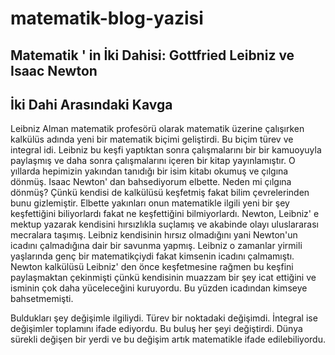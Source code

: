 # matematik-blog-yazisi
## Matematik ' in İki Dahisi: Gottfried Leibniz ve Isaac Newton
## İki Dahi Arasındaki Kavga
Leibniz Alman matematik profesörü olarak matematik üzerine çalışırken kalkülüs adında yeni bir matematik biçimi geliştirdi. Bu biçim türev ve integral idi. Leibniz bu keşfi yaptıktan
sonra çalışmalarını bir bir kamuoyuyla paylaşmış ve daha sonra çalışmalarını içeren bir kitap yayınlamıştır. O yıllarda hepimizin yakından tanıdığı bir isim kitabı okumuş
ve çılgına dönmüş. Isaac Newton' dan bahsediyorum elbette. Neden mi çılgına dönmüş? Çünkü kendisi de kalkülüsü keşfetmiş fakat bilim çevrelerinden bunu gizlemiştir. Elbette 
yakınları onun matematikle ilgili yeni bir şey keşfettiğini biliyorlardı fakat ne keşfettiğini bilmiyorlardı. Newton, Leibniz' e mektup yazarak kendisini hırsızlıkla
suçlamış ve akabinde olayı uluslararası mecralara taşımış. Leibniz kendisinin hırsız olmadığını yani Newton'un icadını çalmadığına dair bir savunma yapmış. Leibniz
o zamanlar yirmili yaşlarında genç bir matematikçiydi fakat kimsenin icadını çalmamıştı. Newton kalkülüsü Leibniz' den önce keşfetmesine rağmen bu keşfini paylaşmaktan 
çekinmişti çünkü kendisinin muazzam bir şey icat ettiğini ve isminin çok daha yüceleceğini kuruyordu. Bu yüzden icadından kimseye bahsetmemişti. 

Buldukları şey değişimle ilgiliydi. Türev bir noktadaki değişimdi. İntegral ise değişimler toplamını ifade ediyordu. Bu buluş her şeyi değiştirdi.
Dünya sürekli değişen bir yerdi ve bu değişim artık matematikle ifade edilebiliyordu. 
